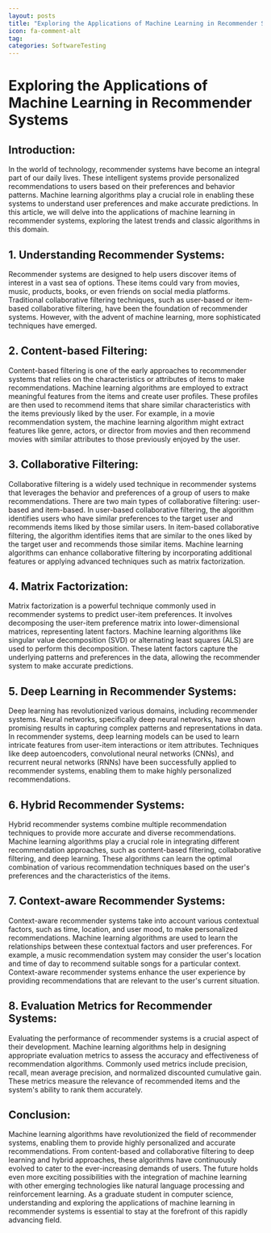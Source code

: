 ```yaml
---
layout: posts
title: "Exploring the Applications of Machine Learning in Recommender Systems"
icon: fa-comment-alt
tag:      
categories: SoftwareTesting
---
```



# Exploring the Applications of Machine Learning in Recommender Systems

## Introduction:
In the world of technology, recommender systems have become an integral part of our daily lives. These intelligent systems provide personalized recommendations to users based on their preferences and behavior patterns. Machine learning algorithms play a crucial role in enabling these systems to understand user preferences and make accurate predictions. In this article, we will delve into the applications of machine learning in recommender systems, exploring the latest trends and classic algorithms in this domain.

## 1. Understanding Recommender Systems:
Recommender systems are designed to help users discover items of interest in a vast sea of options. These items could vary from movies, music, products, books, or even friends on social media platforms. Traditional collaborative filtering techniques, such as user-based or item-based collaborative filtering, have been the foundation of recommender systems. However, with the advent of machine learning, more sophisticated techniques have emerged.

## 2. Content-based Filtering:
Content-based filtering is one of the early approaches to recommender systems that relies on the characteristics or attributes of items to make recommendations. Machine learning algorithms are employed to extract meaningful features from the items and create user profiles. These profiles are then used to recommend items that share similar characteristics with the items previously liked by the user. For example, in a movie recommendation system, the machine learning algorithm might extract features like genre, actors, or director from movies and then recommend movies with similar attributes to those previously enjoyed by the user.

## 3. Collaborative Filtering:
Collaborative filtering is a widely used technique in recommender systems that leverages the behavior and preferences of a group of users to make recommendations. There are two main types of collaborative filtering: user-based and item-based. In user-based collaborative filtering, the algorithm identifies users who have similar preferences to the target user and recommends items liked by those similar users. In item-based collaborative filtering, the algorithm identifies items that are similar to the ones liked by the target user and recommends those similar items. Machine learning algorithms can enhance collaborative filtering by incorporating additional features or applying advanced techniques such as matrix factorization.

## 4. Matrix Factorization:
Matrix factorization is a powerful technique commonly used in recommender systems to predict user-item preferences. It involves decomposing the user-item preference matrix into lower-dimensional matrices, representing latent factors. Machine learning algorithms like singular value decomposition (SVD) or alternating least squares (ALS) are used to perform this decomposition. These latent factors capture the underlying patterns and preferences in the data, allowing the recommender system to make accurate predictions.

## 5. Deep Learning in Recommender Systems:
Deep learning has revolutionized various domains, including recommender systems. Neural networks, specifically deep neural networks, have shown promising results in capturing complex patterns and representations in data. In recommender systems, deep learning models can be used to learn intricate features from user-item interactions or item attributes. Techniques like deep autoencoders, convolutional neural networks (CNNs), and recurrent neural networks (RNNs) have been successfully applied to recommender systems, enabling them to make highly personalized recommendations.

## 6. Hybrid Recommender Systems:
Hybrid recommender systems combine multiple recommendation techniques to provide more accurate and diverse recommendations. Machine learning algorithms play a crucial role in integrating different recommendation approaches, such as content-based filtering, collaborative filtering, and deep learning. These algorithms can learn the optimal combination of various recommendation techniques based on the user's preferences and the characteristics of the items.

## 7. Context-aware Recommender Systems:
Context-aware recommender systems take into account various contextual factors, such as time, location, and user mood, to make personalized recommendations. Machine learning algorithms are used to learn the relationships between these contextual factors and user preferences. For example, a music recommendation system may consider the user's location and time of day to recommend suitable songs for a particular context. Context-aware recommender systems enhance the user experience by providing recommendations that are relevant to the user's current situation.

## 8. Evaluation Metrics for Recommender Systems:
Evaluating the performance of recommender systems is a crucial aspect of their development. Machine learning algorithms help in designing appropriate evaluation metrics to assess the accuracy and effectiveness of recommendation algorithms. Commonly used metrics include precision, recall, mean average precision, and normalized discounted cumulative gain. These metrics measure the relevance of recommended items and the system's ability to rank them accurately.

## Conclusion:
Machine learning algorithms have revolutionized the field of recommender systems, enabling them to provide highly personalized and accurate recommendations. From content-based and collaborative filtering to deep learning and hybrid approaches, these algorithms have continuously evolved to cater to the ever-increasing demands of users. The future holds even more exciting possibilities with the integration of machine learning with other emerging technologies like natural language processing and reinforcement learning. As a graduate student in computer science, understanding and exploring the applications of machine learning in recommender systems is essential to stay at the forefront of this rapidly advancing field.